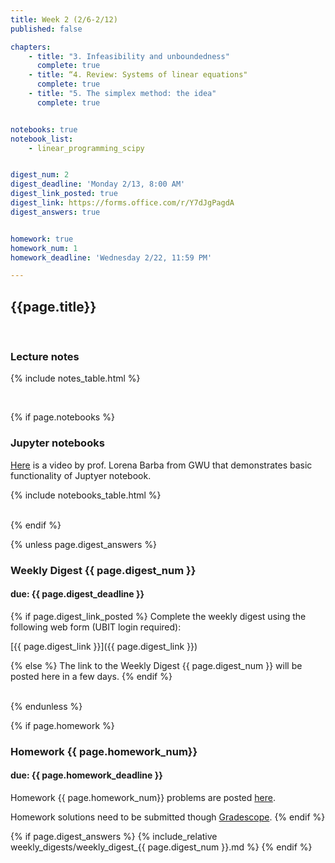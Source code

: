 ```yaml
---
title: Week 2 (2/6-2/12)
published: false

chapters:
    - title: "3. Infeasibility and unboundedness"
      complete: true
    - title: “4. Review: Systems of linear equations"
      complete: true
    - title: "5. The simplex method: the idea"
      complete: true


notebooks: true
notebook_list:
    - linear_programming_scipy


digest_num: 2
digest_deadline: 'Monday 2/13, 8:00 AM'
digest_link_posted: true
digest_link: https://forms.office.com/r/Y7dJgPagdA
digest_answers: true


homework: true
homework_num: 1
homework_deadline: 'Wednesday 2/22, 11:59 PM'

---
```


<style>
    ul {
        padding-left: 20px;
    }
</style>


## {{page.title}}

<br/>

### Lecture notes

{% include notes_table.html %}

<br/>

{% if page.notebooks %}
### Jupyter notebooks

[Here](https://www.youtube.com/watch?v=BJnro9jQ3fE) is a video by prof. Lorena Barba
from GWU that demonstrates basic functionality of Juptyer notebook.

{% include notebooks_table.html %}

<br/>
{% endif %}


{% unless page.digest_answers %}
### Weekly Digest {{ page.digest_num }}
#### due: {{ page.digest_deadline }}

{% if page.digest_link_posted %}
Complete the weekly digest using the following web form (UBIT login required):

[{{ page.digest_link }}]({{ page.digest_link }})

{% else %}
The link to the Weekly Digest {{ page.digest_num }} will be posted here
in a few days.
{% endif %}

<br/>
{% endunless %}


{% if page.homework %}
### Homework {{ page.homework_num}}
#### due: {{ page.homework_deadline }}

Homework {{ page.homework_num}} problems are posted <a href="{{ site.baseurl }}/assets/homework/hw_{{ page.homework_num }}.pdf" target="_blank">here</a>.

Homework solutions need to be submitted though [Gradescope](https://www.gradescope.com/).
{% endif %}

{% if page.digest_answers %}
{% include_relative weekly_digests/weekly_digest_{{ page.digest_num }}.md %}
{% endif %}